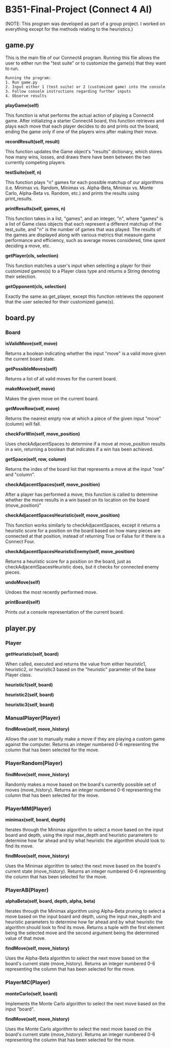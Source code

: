 # B351-Final-Project (Connect 4 AI)

(NOTE: This program was developed as part of a group project. I worked on everything except for the methods relating to the heuristics.)

## game.py
This is the main file of our Connect4 program. Running this file allows 
the user to either run the "test suite" or to customize the game(s) that
they want to run.

    Running the program:
    1. Run game.py
    2. Input either 1 (test suite) or 2 (customized game) into the console
    3. Follow console instructions regarding further inputs
    4. Observe results

**playGame(self)**

This function is what performs the actual action of playing a Connect4
game. After initializing a starter Connect4 board, this function retrieves
and plays each move that each player decides to do and prints out the
board, ending the game only if one of the players wins after 
making their move.

**recordResult(self, result)**

This function updates the Game object's "results" dictionary, which
stores how many wins, losses, and draws there have been between the
two currently competing players.

**testSuite(self, n)**

This function plays "n" games for each possible matchup of our
algorithms (i.e. Minimax vs. Random, Minimax vs. Alpha-Beta, Minimax 
vs. Monte Carlo, Alpha-Beta vs. Random, etc.) and prints the results
using print_results.

**printResults(self, games, n)**

This function takes in a list, "games", and an integer, "n", where "games"
is a list of Game class objects that each represent a different
matchup of the test_suite, and "n" is the number of games that was played.
The results of the games are displayed along with various metrics that
measure game performance and efficiency, such as average moves considered,
time spent deciding a move, etc.

**getPlayer(cls, selection)**

This function matches a user's input when selecting a player for their
customized games(s) to a Player class type and returns a String 
denoting their selection.

**getOpponent(cls, selection)**

Exactly the same as get_player, except this function retrieves the
opponent that the user selected for their customized game(s).

## board.py

### Board

**isValidMove(self, move)**

Returns a boolean indicating whether the input "move" is a valid move
given the current board state.

**getPossibleMoves(self)**

Returns a list of all valid moves for the current board.

**makeMove(self, move)**

Makes the given move on the current board.

**getMoveRow(self, move)**

Returns the nearest empty row at which a piece of the given 
input "move" (column) will fall.

**checkForWin(self, move_position)**

Uses checkAdjacentSpaces to determine if a move at move_position
results in a win, returning a boolean that indicates if a win has been
achieved.

**getSpace(self, row, column)**

Returns the index of the board list that represents a move at the 
input "row" and "column".

**checkAdjacentSpaces(self, move_position)**

After a player has performed a move, this function is called to
determine whether the move results in a win based on its location
on the board (move_position)"

**checkAdjacentSpacesHeuristic(self, move_position)**

This function works similarly to checkAdjacentSpaces, except it returns a heuristic score for a position on the board based on how many pieces are connected at that position, instead of returning True or False for if there is a Connect Four.

**checkAdjacentSpacesHeuristicEnemy(self, move_position)**

Returns a heuristic score for a position on the board, just as checkAdjacentSpacesHeuristic does, but it checks for connected enemy pieces.

**undoMove(self)**

Undoes the most recently performed move.

**printBoard(self)**

Prints out a console representation of the current board.

## player.py

### Player

**getHeuristic(self, board)**

When called, executed and returns the value from either 
heuristic1, heuristic2, or heuristic3 based on the "heuristic" parameter
of the base Player class.

**heuristic1(self, board)**

**heuristic2(self, board)**

**heuristic3(self, board)**

### ManualPlayer(Player)

**findMove(self, move_history)**

Allows the user to manually make a move if they are playing a custom
game against the computer. Returns an integer numbered 0-6
representing the column that has been selected for the move.

### PlayerRandom(Player)

**findMove(self, move_history)**

Randomly makes a move based on the board's currently possible set of 
moves (move_history). Returns an integer numbered 0-6
representing the column that has been selected for the move.

### PlayerMM(Player)

**minimax(self, board, depth)**

Iterates through the Minimax algorithm to select a move based on the
input board and depth, using the input max_depth and heuristic parameters
to determine how far ahead and by what heuristic the algorithm
should look to find its move.

**findMove(self, move_history)**

Uses the Minimax algorithm to select the next move based on the
board's current state (move_history). Returns an integer numbered 0-6
representing the column that has been selected for the move.

### PlayerAB(Player)

**alphaBeta(self, board, depth, alpha, beta)**

Iterates through the Minimax algorithm using Alpha-Beta pruning
to select a move based on the input board and depth, using the 
input max_depth and heuristic parameters to determine how far ahead 
and by what heuristic the algorithm should look to find its move. 
Returns a tuple with the first element being the selected move
and the second argument being the determined value of that move.

**findMove(self, move_history)**

Uses the Alpha-Beta algorithm to select the next move based on the
board's current state (move_history). Returns an integer numbered 0-6
representing the column that has been selected for the move.

### PlayerMC(Player)

**monteCarlo(self, board)**

Implements the Monte Carlo algorithm to select the next move based on
the input "board".

**findMove(self, move_history)**

Uses the Monte Carlo algorithm to select the next move based on the
board's current state (move_history). Returns an integer numbered 0-6
representing the column that has been selected for the move.
